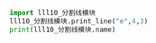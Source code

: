 
<BlogInfo id="477" title="11.体验模块" author="白日梦想猿" pv=0 read_times=0 pre_cost_time="0分3秒" category="函数" tag_list="['函数']" create_time="2020.02.09 09:51:55" update_time="2020.11.22 10:54:35" />

```python
import lll10_分割线模块
lll10_分割线模块.print_line("e",4,3)
print(lll10_分割线模块.name)
```
